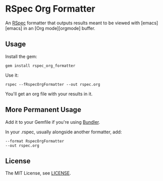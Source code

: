 # RSpec Org Formatter

An [RSpec][rspec] formatter that outputs results meant to be viewed with [emacs][emacs] in an [Org mode][orgmode] buffer. 

## Usage

Install the gem:

    gem install rspec_org_formatter

Use it:

    rspec --fRspecOrgFormatter --out rspec.org

You'll get an org file with your results in it.

## More Permanent Usage

Add it to your Gemfile if you're using [Bundler][bundler].

In your .rspec, usually alongside another formatter, add:

    --format RspecOrgFormatter
    --out rspec.org

## License

The MIT License, see [LICENSE][license].

  [rspec]: http://rspec.info/
  [bundler]: http://gembundler.com/
  [license]: https://github.com/sj26/rspec-junit-formatter/blob/master/LICENSE

